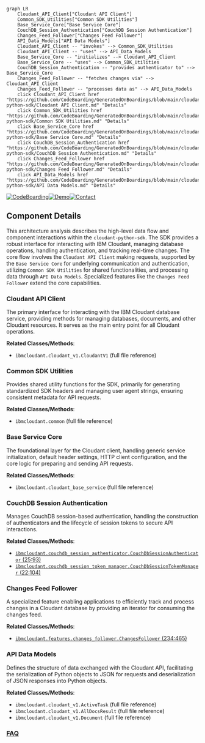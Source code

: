 ```mermaid
graph LR
    Cloudant_API_Client["Cloudant API Client"]
    Common_SDK_Utilities["Common SDK Utilities"]
    Base_Service_Core["Base Service Core"]
    CouchDB_Session_Authentication["CouchDB Session Authentication"]
    Changes_Feed_Follower["Changes Feed Follower"]
    API_Data_Models["API Data Models"]
    Cloudant_API_Client -- "invokes" --> Common_SDK_Utilities
    Cloudant_API_Client -- "uses" --> API_Data_Models
    Base_Service_Core -- "initializes" --> Cloudant_API_Client
    Base_Service_Core -- "uses" --> Common_SDK_Utilities
    CouchDB_Session_Authentication -- "provides authenticator to" --> Base_Service_Core
    Changes_Feed_Follower -- "fetches changes via" --> Cloudant_API_Client
    Changes_Feed_Follower -- "processes data as" --> API_Data_Models
    click Cloudant_API_Client href "https://github.com/CodeBoarding/GeneratedOnBoardings/blob/main/cloudant-python-sdk/Cloudant API Client.md" "Details"
    click Common_SDK_Utilities href "https://github.com/CodeBoarding/GeneratedOnBoardings/blob/main/cloudant-python-sdk/Common SDK Utilities.md" "Details"
    click Base_Service_Core href "https://github.com/CodeBoarding/GeneratedOnBoardings/blob/main/cloudant-python-sdk/Base Service Core.md" "Details"
    click CouchDB_Session_Authentication href "https://github.com/CodeBoarding/GeneratedOnBoardings/blob/main/cloudant-python-sdk/CouchDB Session Authentication.md" "Details"
    click Changes_Feed_Follower href "https://github.com/CodeBoarding/GeneratedOnBoardings/blob/main/cloudant-python-sdk/Changes Feed Follower.md" "Details"
    click API_Data_Models href "https://github.com/CodeBoarding/GeneratedOnBoardings/blob/main/cloudant-python-sdk/API Data Models.md" "Details"
```
[![CodeBoarding](https://img.shields.io/badge/Generated%20by-CodeBoarding-9cf?style=flat-square)](https://github.com/CodeBoarding/CodeBoarding)[![Demo](https://img.shields.io/badge/Try%20our-Demo-blue?style=flat-square)](https://www.codeboarding.org/demo)[![Contact](https://img.shields.io/badge/Contact%20us%20-%20contact@codeboarding.org-lightgrey?style=flat-square)](mailto:contact@codeboarding.org)

## Component Details

This architecture analysis describes the high-level data flow and component interactions within the `cloudant-python-sdk`. The SDK provides a robust interface for interacting with IBM Cloudant, managing database operations, handling authentication, and tracking real-time changes. The core flow involves the `Cloudant API Client` making requests, supported by the `Base Service Core` for underlying communication and authentication, utilizing `Common SDK Utilities` for shared functionalities, and processing data through `API Data Models`. Specialized features like the `Changes Feed Follower` extend the core capabilities.

### Cloudant API Client
The primary interface for interacting with the IBM Cloudant database service, providing methods for managing databases, documents, and other Cloudant resources. It serves as the main entry point for all Cloudant operations.


**Related Classes/Methods**:

- `ibmcloudant.cloudant_v1.CloudantV1` (full file reference)


### Common SDK Utilities
Provides shared utility functions for the SDK, primarily for generating standardized SDK headers and managing user agent strings, ensuring consistent metadata for API requests.


**Related Classes/Methods**:

- `ibmcloudant.common` (full file reference)


### Base Service Core
The foundational layer for the Cloudant client, handling generic service initialization, default header settings, HTTP client configuration, and the core logic for preparing and sending API requests.


**Related Classes/Methods**:

- `ibmcloudant.cloudant_base_service` (full file reference)


### CouchDB Session Authentication
Manages CouchDB session-based authentication, handling the construction of authenticators and the lifecycle of session tokens to secure API interactions.


**Related Classes/Methods**:

- <a href="https://github.com/IBM/cloudant-python-sdk/blob/master/ibmcloudant/couchdb_session_authenticator.py#L25-L93" target="_blank" rel="noopener noreferrer">`ibmcloudant.couchdb_session_authenticator.CouchDbSessionAuthenticator` (25:93)</a>
- <a href="https://github.com/IBM/cloudant-python-sdk/blob/master/ibmcloudant/couchdb_session_token_manager.py#L22-L104" target="_blank" rel="noopener noreferrer">`ibmcloudant.couchdb_session_token_manager.CouchDbSessionTokenManager` (22:104)</a>


### Changes Feed Follower
A specialized feature enabling applications to efficiently track and process changes in a Cloudant database by providing an iterator for consuming the changes feed.


**Related Classes/Methods**:

- <a href="https://github.com/IBM/cloudant-python-sdk/blob/master/ibmcloudant/features/changes_follower.py#L234-L465" target="_blank" rel="noopener noreferrer">`ibmcloudant.features.changes_follower.ChangesFollower` (234:465)</a>


### API Data Models
Defines the structure of data exchanged with the Cloudant API, facilitating the serialization of Python objects to JSON for requests and deserialization of JSON responses into Python objects.


**Related Classes/Methods**:

- `ibmcloudant.cloudant_v1.ActiveTask` (full file reference)
- `ibmcloudant.cloudant_v1.AllDocsResult` (full file reference)
- `ibmcloudant.cloudant_v1.Document` (full file reference)




### [FAQ](https://github.com/CodeBoarding/GeneratedOnBoardings/tree/main?tab=readme-ov-file#faq)